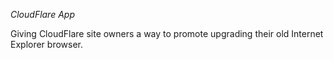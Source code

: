 *CloudFlare App*

Giving CloudFlare site owners a way to promote upgrading their old Internet Explorer browser.
